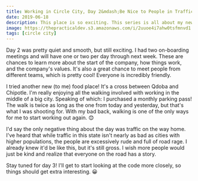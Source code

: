 ```yaml
---
title: Working in Circle City, Day 2&mdash;Be Nice to People in Traffic
date: 2019-06-18
description: This place is so exciting. This series is all about my new adventure.
image: https://thepracticaldev.s3.amazonaws.com/i/2uuoe4i7ahw0tsfmnvd1.jpeg
tags: [circle city]
---
```


Day 2 was pretty quiet and smooth, but still exciting. I had two on-boarding meetings and will have one or two per day through next week. These are chances to learn more about the start of the company, how things work, and the company's values. It's also a great chance to meet people from different teams, which is pretty cool! Everyone is incredibly friendly.

I tried another new (to me) food place! It's a cross between Qdoba and Chipotle. I'm really enjoying all the walking involved with working in the middle of a big city. Speaking of which: I purchased a monthly parking pass! The walk is twice as long as the one from today and yesterday, but that's what I was shooting for. With my bad back, walking is one of the only ways for me to start working out again. 😊

I'd say the only negative thing about the day was traffic on the way home. I've heard that while traffic in this state isn't nearly as bad as cities with higher populations, the people are excessively rude and full of road rage. I already knew it'd be like this, but it's still gross. I wish more people would just be kind and realize that everyone on the road has a story.

Stay tuned for day 3! I'll get to start looking at the code more closely, so things should get extra interesting. 😀
